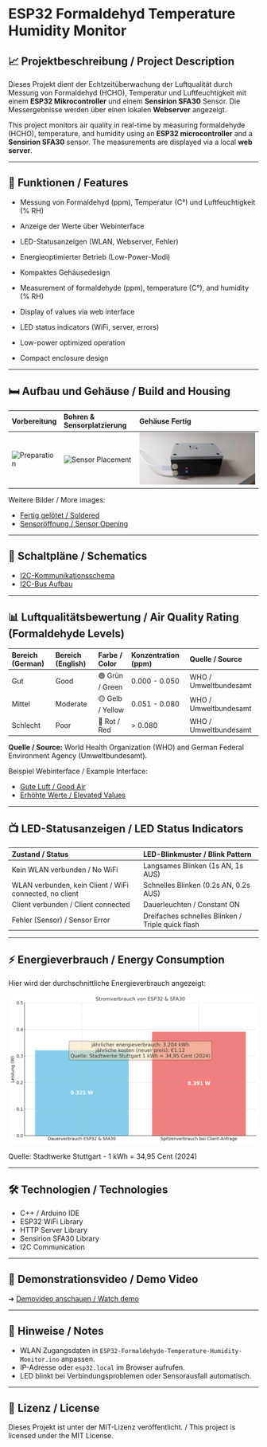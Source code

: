 # ESP32 Formaldehyd Temperature Humidity Monitor

## 📈 Projektbeschreibung / Project Description

Dieses Projekt dient der Echtzeitüberwachung der Luftqualität durch Messung von Formaldehyd (HCHO), Temperatur und Luftfeuchtigkeit mit einem **ESP32 Mikrocontroller** und einem **Sensirion SFA30** Sensor. 
Die Messergebnisse werden über einen lokalen **Webserver** angezeigt.

This project monitors air quality in real-time by measuring formaldehyde (HCHO), temperature, and humidity using an **ESP32 microcontroller** and a **Sensirion SFA30** sensor. 
The measurements are displayed via a local **web server**.

---

## 🏡 Funktionen / Features
- Messung von Formaldehyd (ppm), Temperatur (C°) und Luftfeuchtigkeit (% RH)
- Anzeige der Werte über Webinterface
- LED-Statusanzeigen (WLAN, Webserver, Fehler)
- Energieoptimierter Betrieb (Low-Power-Modi)
- Kompaktes Gehäusedesign

- Measurement of formaldehyde (ppm), temperature (C°), and humidity (% RH)
- Display of values via web interface
- LED status indicators (WiFi, server, errors)
- Low-power optimized operation
- Compact enclosure design

---

## 🛏️ Aufbau und Gehäuse / Build and Housing

| Vorbereitung | Bohren & Sensorplatzierung | Gehäuse Fertig |
|:---|:---|:---|
| ![Preparation](BIlder/Gehäuse/Bohrung_der_Struktur.jpg) | ![Sensor Placement](BIlder/Gehäuse/Platzierung_des_Sensors.jpg) | ![Finished Product](BIlder/Produkt/Produkt_Bild1.jfif) |

Weitere Bilder / More images:
- [Fertig gelötet / Soldered](BIlder/Gehäuse/Fertig_geloetet.jpg)
- [Sensoröffnung / Sensor Opening](BIlder/Gehäuse/Offnung_fuer_Sensor.jpg)

---

## 🔧 Schaltpläne / Schematics
- [I2C-Kommunikationsschema](BIlder/Schaltpläne/I2C_Kommunikation.png)
- [I2C-Bus Aufbau](BIlder/Schaltpläne/I2C_BUS.jpg)

---

## 📊 Luftqualitätsbewertung / Air Quality Rating (Formaldehyde Levels)

| Bereich (German) | Bereich (English) | Farbe / Color | Konzentration (ppm) | Quelle / Source |
|:---|:---|:---|:---|:---|
| Gut | Good | 🟢 Grün / Green | 0.000 - 0.050 | WHO / Umweltbundesamt |
| Mittel | Moderate | 🟡 Gelb / Yellow | 0.051 - 0.080 | WHO / Umweltbundesamt |
| Schlecht | Poor | 🔴 Rot / Red | > 0.080 | WHO / Umweltbundesamt |

**Quelle / Source:** World Health Organization (WHO) and German Federal Environment Agency (Umweltbundesamt).

Beispiel Webinterface / Example Interface:
- [Gute Luft / Good Air](BIlder/Webinterface_Screenshots/Im_gruenen_Bereich.jpeg)
- [Erhöhte Werte / Elevated Values](BIlder/Webinterface_Screenshots/Formaldehyd_Temperatur_rot.jpeg)

---

## 📺 LED-Statusanzeigen / LED Status Indicators

| Zustand / Status | LED-Blinkmuster / Blink Pattern |
|:---|:---|
| Kein WLAN verbunden / No WiFi | Langsames Blinken (1s AN, 1s AUS) |
| WLAN verbunden, kein Client / WiFi connected, no client | Schnelles Blinken (0.2s AN, 0.2s AUS) |
| Client verbunden / Client connected | Dauerleuchten / Constant ON |
| Fehler (Sensor) / Sensor Error | Dreifaches schnelles Blinken / Triple quick flash |

---

## ⚡ Energieverbrauch / Energy Consumption

Hier wird der durchschnittliche Energieverbrauch angezeigt:

![Energieverbrauch](BIlder/Energieverbrauch/Energieverbrauch_preislich.png)

Quelle: Stadtwerke Stuttgart - 1 kWh = 34,95 Cent (2024)

---

## 🛠️ Technologien / Technologies
- C++ / Arduino IDE
- ESP32 WiFi Library
- HTTP Server Library
- Sensirion SFA30 Library
- I2C Communication

---

## 🎥 Demonstrationsvideo / Demo Video

➔ [Demovideo anschauen / Watch demo](Video/VID-20240509-WA0027.mp4)

---

## 👀 Hinweise / Notes
- WLAN Zugangsdaten in `ESP32-Formaldehyde-Temperature-Humidity-Monitor.ino` anpassen.
- IP-Adresse oder `esp32.local` im Browser aufrufen.
- LED blinkt bei Verbindungsproblemen oder Sensorausfall automatisch.

---

## 🔗 Lizenz / License
Dieses Projekt ist unter der MIT-Lizenz veröffentlicht. / This project is licensed under the MIT License.
